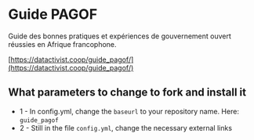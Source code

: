 # Guide PAGOF
Guide des bonnes pratiques et expériences de gouvernement ouvert réussies en Afrique francophone.

[https://datactivist.coop/guide_pagof/](https://datactivist.coop/guide_pagof/)

## What parameters to change to fork and install it 

* 1 - In config.yml, change the `baseurl` to your repository name. Here: `guide_pagof`
* 2 - Still in the file `config.yml`, change the necessary external links
